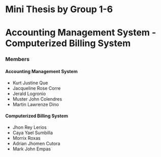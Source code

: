 # Mini Thesis by Group 1-6
# Accounting Management System - Computerized Billing System
### Members
#### Accounting Management System
- Kurt Justine Que
- Jacqueline Rose Corre
- Jerald Logronio
- Muster John Colendres
- Martin Lawrenze Dino
#### Computerized Billing System
- Jhon Rey Lerios
- Caya Yael Sumbilla
- Morrix Roxas
- Adrian Jhomen Cutora
- Mark John Empas